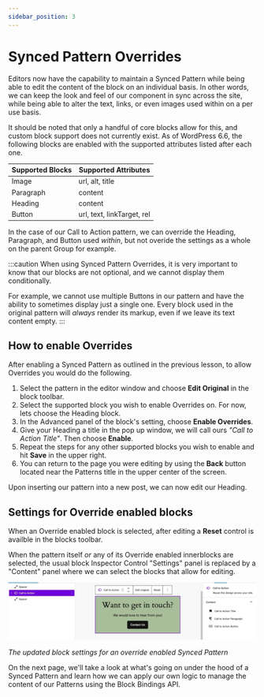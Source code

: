 ```yaml
---
sidebar_position: 3
---
```


# Synced Pattern Overrides

Editors now have the capability to maintain a Synced Pattern while being able to edit the content of the block on an individual basis.  In other words, we can keep the look and feel of our component in sync across the site, while being able to alter the text, links, or even images used within on a per use basis.

It should be noted that only a handful of core blocks allow for this, and custom block support does not currently exist. As of WordPress 6.6, the following blocks are enabled with the supported attributes listed after each one.

| Supported Blocks | Supported Attributes |
| ---------------- | ---------------------|
| Image            | url, alt, title      |
| Paragraph        | content              |
| Heading	       | content              |
| Button           | url, text, linkTarget, rel |

In the case of our Call to Action pattern, we can override the Heading, Paragraph, and Button used *within*, but not overide the settings as a whole on the parent Group for example.

:::caution
When using Synced Pattern Overrides, it is very important to know that our blocks are not optional, and we cannot display them conditionally.

For example, we cannot use multiple Buttons in our pattern and have the ability to sometimes display just a single one.  Every block used in the original pattern will *always* render its markup, even if we leave its text content empty.
:::

## How to enable Overrides

After enabling a Synced Pattern as outlined in the previous lesson, to allow Overrides you would do the following.

1. Select the pattern in the editor window and choose **Edit Original** in the block toolbar.
2. Select the supported block you wish to enable Overrides on.  For now, lets choose the Heading block.
3. In the Advanced panel of the block's setting, choose **Enable Overrides**.
4. Give your Heading a title in the pop up window, we will call ours *"Call to Action Title"*. Then choose **Enable**.
5. Repeat the steps for any other supported blocks you wish to enable and hit **Save** in the upper right.
6. You can return to the page you were editing by using the **Back** button located near the Patterns title in the upper center of the screen.

Upon inserting our pattern into a new post, we can now edit our Heading.

## Settings for Override enabled blocks

When an Override enabled block is selected, after editing a **Reset** control is availble in the blocks toolbar.

When the pattern itself *or* any of its Override enabled innerblocks are selected, the usual block Inspector Control "Settings" panel is replaced by a "Content" panel where we can select the blocks that allow for editing.

![The updated block settings for an override enabled Synced Pattern](../../static/img/block-pattern-synced-override-enabled.jpg)

*The updated block settings for an override enabled Synced Pattern*

On the next page, we'll take a look at what's going on under the hood of a Synced Pattern and learn how we can apply our own logic to manage the content of our Patterns using the Block Bindings API.
